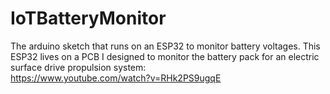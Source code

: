 # IoTBatteryMonitor
The arduino sketch that runs on an ESP32 to monitor battery voltages. 
This ESP32 lives on a PCB I designed to monitor the battery pack for an electric surface drive propulsion system:<br>
https://www.youtube.com/watch?v=RHk2PS9ugqE
